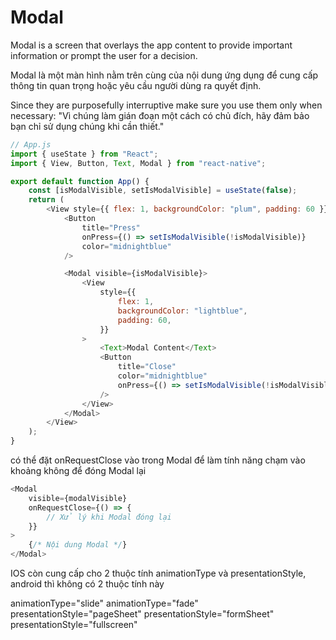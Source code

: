 # Modal

Modal is a screen that overlays the app content to provide important information or prompt the user for a decision.

Modal là một màn hình nằm trên cùng của nội dung ứng dụng để cung cấp thông tin quan trọng hoặc yêu cầu người dùng ra quyết định.

Since they are purposefully interruptive make sure you use them only when necessary: "Vì chúng làm gián đoạn một cách có chủ đích, hãy đảm bảo bạn chỉ sử dụng chúng khi cần thiết."

```js
// App.js
import { useState } from "React";
import { View, Button, Text, Modal } from "react-native";

export default function App() {
    const [isModalVisible, setIsModalVisible] = useState(false);
    return (
        <View style={{ flex: 1, backgroundColor: "plum", padding: 60 }}>
            <Button
                title="Press"
                onPress={() => setIsModalVisible(!isModalVisible)}
                color="midnightblue"
            />

            <Modal visible={isModalVisible}>
                <View
                    style={{
                        flex: 1,
                        backgroundColor: "lightblue",
                        padding: 60,
                    }}
                >
                    <Text>Modal Content</Text>
                    <Button
                        title="Close"
                        color="midnightblue"
                        onPress={() => setIsModalVisible(!isModalVisible)}
                    />
                </View>
            </Modal>
        </View>
    );
}
```

có thể đặt onRequestClose vào trong Modal để làm tính năng chạm vào khoảng không để đóng Modal lại

```js
<Modal
    visible={modalVisible}
    onRequestClose={() => {
        // Xử lý khi Modal đóng lại
    }}
>
    {/* Nội dung Modal */}
</Modal>
```

IOS còn cung cấp cho 2 thuộc tính animationType và presentationStyle, android thì không có 2 thuộc tính này

animationType="slide"
animationType="fade"
presentationStyle="pageSheet"
presentationStyle="formSheet"
presentationStyle="fullscreen"
